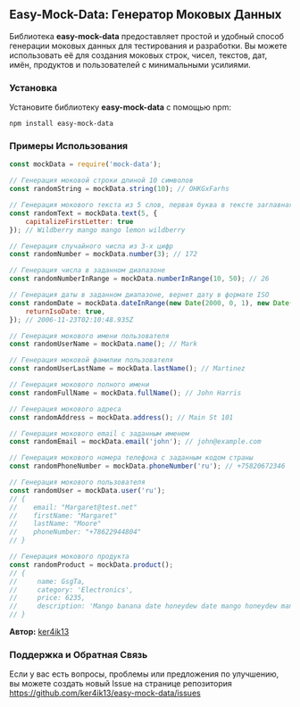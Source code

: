 ## Easy-Mock-Data: Генератор Моковых Данных

Библиотека **easy-mock-data** предоставляет простой и удобный способ генерации моковых данных для тестирования и разработки. Вы можете использовать её для создания моковых строк, чисел, текстов, дат, имён, продуктов и пользователей с минимальными усилиями.

### Установка

Установите библиотеку **easy-mock-data** с помощью npm:
```
npm install easy-mock-data
```

### Примеры Использования

```javascript
const mockData = require('mock-data');

// Генерация моковой строки длиной 10 символов
const randomString = mockData.string(10); // OHKGxFarhs

// Генерация мокового текста из 5 слов, первая буква в тексте заглавная
const randomText = mockData.text(5, {
    capitalizeFirstLetter: true
}); // Wildberry mango mango lemon wildberry

// Генерация случайного числа из 3-х цифр
const randomNumber = mockData.number(3); // 172

// Генерация числа в заданном диапазоне
const randomNumberInRange = mockData.numberInRange(10, 50); // 26

// Генерация даты в заданном диапазоне, вернет дату в формате ISO
const randomDate = mockData.dateInRange(new Date(2000, 0, 1), new Date(), {
    returnIsoDate: true,
}); // 2006-11-23T02:10:48.935Z

// Генерация мокового имени пользователя
const randomUserName = mockData.name(); // Mark

// Генерация моковой фамилии пользователя
const randomUserLastName = mockData.lastName(); // Martinez

// Генерация мокового полного имени
const randomFullName = mockData.fullName(); // John Harris

// Генерация мокового адреса
const randomAddress = mockData.address(); // Main St 101

// Генерация мокового email с заданным именем
const randomEmail = mockData.email('john'); // john@example.com

// Генерация мокового номера телефона с заданным кодом страны
const randomPhoneNumber = mockData.phoneNumber('ru'); // +75820672346

// Генерация мокового пользователя
const randomUser = mockData.user('ru');
// {
//    email: "Margaret@test.net"
//    firstName: "Margaret"
//    lastName: "Moore"
//    phoneNumber: "+78622944804"
// }

// Генерация мокового продукта
const randomProduct = mockData.product();
// {
//     name: GsgTa,
//     category: 'Electronics',
//     price: 6235,
//     description: 'Mango banana date honeydew date mango honeydew mango lemon grape mango cherry banana nectarine lemon honeydew grape date wildberry cherry'
// }
```
**Автор:** [ker4ik13](https://t.me/ker4ik13)

### Поддержка и Обратная Связь
Если у вас есть вопросы, проблемы или предложения по улучшению, вы можете создать новый Issue на странице репозитория https://github.com/ker4ik13/easy-mock-data/issues
